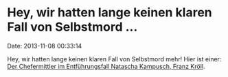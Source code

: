 Hey, wir hatten lange keinen klaren Fall von Selbstmord \...
============================================================

Date: 2013-11-08 00:33:14

Hey, wir hatten lange keinen klaren Fall von Selbstmord mehr! Hier ist
einer: [Der Chefermittler im Entführungsfall Natascha Kampusch, Franz
Kröll](http://spiegel.de/article.do?id=932107).
